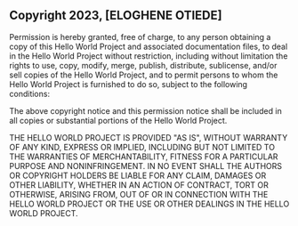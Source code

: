 ## Copyright 2023, [ELOGHENE OTIEDE]

Permission is hereby granted, free of charge, to any person obtaining a copy of this Hello World Project and associated documentation files, to deal in the Hello World Project without restriction, including without limitation the rights to use, copy, modify, merge, publish, distribute, sublicense, and/or sell copies of the Hello World Project, and to permit persons to whom the Hello World Project is furnished to do so, subject to the following conditions:

The above copyright notice and this permission notice shall be included in all copies or substantial portions of the Hello World Project.

THE HELLO WORLD PROJECT IS PROVIDED "AS IS", WITHOUT WARRANTY OF ANY KIND, EXPRESS OR IMPLIED, INCLUDING BUT NOT LIMITED TO THE WARRANTIES OF MERCHANTABILITY, FITNESS FOR A PARTICULAR PURPOSE AND NONINFRINGEMENT. IN NO EVENT SHALL THE AUTHORS OR COPYRIGHT HOLDERS BE LIABLE FOR ANY CLAIM, DAMAGES OR OTHER LIABILITY, WHETHER IN AN ACTION OF CONTRACT, TORT OR OTHERWISE, ARISING FROM, OUT OF OR IN CONNECTION WITH THE HELLO WORLD PROJECT OR THE USE OR OTHER DEALINGS IN THE HELLO WORLD PROJECT.
